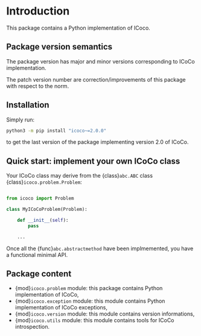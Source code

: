 # Introduction

This package contains a Python implementation of ICoco.

## Package version semantics

The package version has major and minor versions corresponding to ICoCo implementation.

The patch version number are correction/improvements of this package with respect to the norm.

## Installation

Simply run:

```sh
python3 -m pip install "icoco~=2.0.0"
```

to get the last version of the package implementing version 2.0 of ICoCo.

## Quick start: implement your own ICoCo class

Your ICoCo class may derive from the {class}`abc.ABC` class {class}`icoco.problem.Problem`:

```python

from icoco import Problem

class MyICoCoProblem(Problem):

    def __init__(self):
        pass

    ...
```

Once all the {func}`abc.abstractmethod` have been implmemented, you have a functional minimal API.

## Package content

- {mod}`icoco.problem` module: this package contains Python implementation of ICoCo,
- {mod}`icoco.exception` module: this module contains Python implementation of ICoCo exceptions,
- {mod}`icoco.version` module: this module contains version informations,
- {mod}`icoco.utils` module: this module contains tools for ICoCo introspection.
